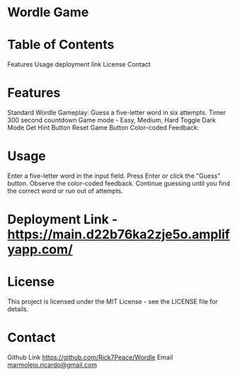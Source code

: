 # Wordle Game

# Table of Contents
Features
Usage
deployment link
License
Contact

# Features
Standard Wordle Gameplay: Guess a five-letter word in six attempts.
Timer 300 second countdown
Game mode - Easy, Medium, Hard
Toggle Dark Mode
Get Hint Button
Reset Game Button
Color-coded Feedback:

# Usage
Enter a five-letter word in the input field.
Press Enter or click the "Guess" button.
Observe the color-coded feedback.
Continue guessing until you find the correct word or run out of attempts.

# Deployment Link - https://main.d22b76ka2zje5o.amplifyapp.com/

# License
This project is licensed under the MIT License - see the LICENSE file for details.

# Contact 

Github Link https://github.com/Rick7Peace/Wordle
Email marmolejo.ricardo@gmail.com
